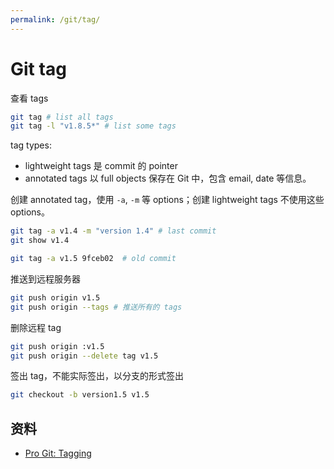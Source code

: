 ```yaml
---
permalink: /git/tag/
---
```


# Git tag

查看 tags

```sh
git tag # list all tags
git tag -l "v1.8.5*" # list some tags
```

tag types:

- lightweight tags 是 commit 的 pointer
- annotated tags 以 full objects 保存在 Git 中，包含 email, date 等信息。

创建 annotated tag，使用 `-a`, `-m` 等 options；创建 lightweight tags 不使用这些 options。

```sh
git tag -a v1.4 -m "version 1.4" # last commit
git show v1.4

git tag -a v1.5 9fceb02  # old commit
```

推送到远程服务器

```sh
git push origin v1.5
git push origin --tags # 推送所有的 tags
```

删除远程 tag

```sh
git push origin :v1.5
git push origin --delete tag v1.5
```

签出 tag，不能实际签出，以分支的形式签出

```sh
git checkout -b version1.5 v1.5
```

## 资料

- [Pro Git: Tagging](https://git-scm.com/book/en/v2/Git-Basics-Tagging)
